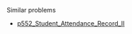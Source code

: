 Similar problems
- [p552_Student_Attendance_Record_II](https://github.com/genxium/Leetcode/tree/master/p552_Student_Attendance_Record_II) 
